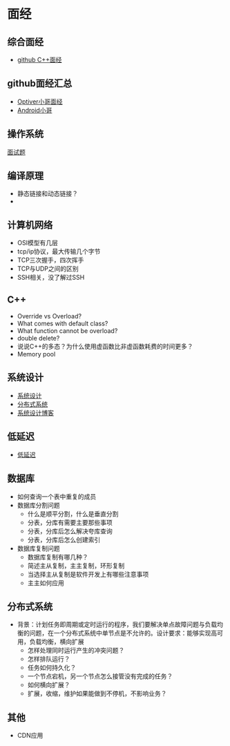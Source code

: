 # 面经

## 综合面经
- [github C++面经](https://github.com/huihut/interview)


## github面经汇总
- [Optiver小哥面经](https://github.com/conanhujinming/tips_for_interview/blob/master/README-zh_CN.md)
- [Android小哥](https://github.com/274942954/AndroidCollection)

## 操作系统
[面试题](https://github.com/aaaaxiaofei/quant/tree/main/%E9%9D%A2%E7%BB%8F)

## 编译原理
- 静态链接和动态链接？
- 
## 计算机网络
- OSI模型有几层
- tcp/ip协议，最大传输几个字节
- TCP三次握手，四次挥手
- TCP与UDP之间的区别
- SSH相关，没了解过SSH


## C++
- Override vs Overload?
- What comes with default class?
- What function cannot be overload?
- double delete?
- 说说C++的多态？为什么使用虚函数比非虚函数耗费的时间更多？
- Memory pool


## 系统设计
- [系统设计](https://github.com/donnemartin/system-design-primer/blob/master/README-zh-Hans.md)
- [分布式系统](https://github.com/Robinwho/distributed-SpringCloud)
- [系统设计博客](https://crossoverjie.top/)

## 低延迟
- [低延迟](https://www.zhihu.com/question/23185359)

## 数据库
- 如何查询一个表中重复的成员
- 数据库分割问题
  - 什么是顺平分割，什么是垂直分割
  - 分表，分库有需要主要那些事项
  - 分表，分库后怎么解决夸库查询
  - 分表，分库后怎么创建索引
- 数据库复制问题
  - 数据库复制有哪几种？
  - 简述主从复制，主主复制，环形复制
  - 当选择主从复制是软件开发上有哪些注意事项
  - 主主如何应用

## 分布式系统
- 背景：计划任务即周期或定时运行的程序，我们要解决单点故障问题与负载均衡的问题，在一个分布式系统中单节点是不允许的。设计要求：能够实现高可用，负载均衡，横向扩展
    - 怎样处理同时运行产生的冲突问题？
    - 怎样排队运行？
    - 任务如何持久化？
    - 一个节点宕机，另一个节点怎么接管没有完成的任务？
    - 如何横向扩展？
    - 扩展，收缩，维护如果能做到不停机，不影响业务？
    
## 其他
- CDN应用
